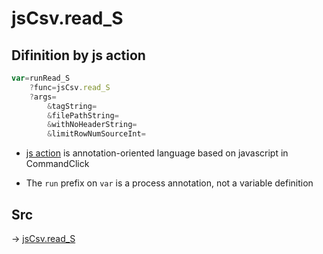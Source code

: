 # jsCsv.read_S

## Difinition by js action

```js.js
var=runRead_S
	?func=jsCsv.read_S
	?args=
		&tagString=
		&filePathString=
		&withNoHeaderString=
		&limitRowNumSourceInt=
```

- [js action](#) is annotation-oriented language based on javascript in CommandClick

- The `run` prefix on `var` is a process annotation, not a variable definition

## Src

-> [jsCsv.read_S](https://github.com/puutaro/CommandClick/blob/master/app/src/main/java/com/puutaro/commandclick/fragment_lib/terminal_fragment/js_interface/JsCsv.kt#L55)


